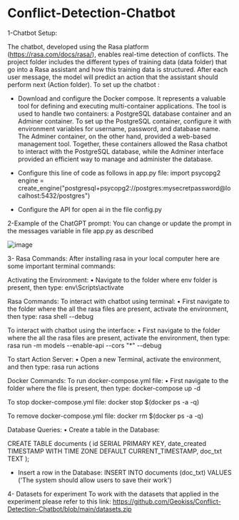 # Conflict-Detection-Chatbot




1-Chatbot Setup: 

The chatbot, developed using the Rasa platform (https://rasa.com/docs/rasa/), enables real-time detection of conflicts.
The project folder includes the different types of training data (data folder) that go into a Rasa assistant and how this training data is structured.
After each user message, the model will predict an action that the assistant should perform next (Action folder).
To set up the chatbot :
* Download and configure the Docker compose. It represents a valuable tool for defining and executing multi-container applications. The tool is used to handle two containers:
a PostgreSQL database container and an Adminer container. To set up the PostgreSQL container, configure it with environment variables for username, password, and database name. The Adminer container, on the other hand, provided a web-based management tool. Together, these containers allowed the Rasa chatbot to interact with
the PostgreSQL database, while the Adminer interface provided an efficient way to manage and administer the database. 
* Configure this line of code as follows in app.py file:
import psycopg2
engine = create_engine("postgresql+psycopg2://postgres:mysecretpassword@localhost:5432/postgres")

* Configure the API for open ai in the file config.py

2-Example of the ChatGPT prompt: 
You can change or update the prompt in the messages variable in file app.py as described

![image](https://github.com/Geokiss/Conflict-Detection-Chatbot/assets/134546067/5d5126f5-7e52-454f-9a09-e1ac0837231f)




3- Rasa Commands:
After installing rasa in your local computer here are some important terminal commands:


Activating the Environment:
•	Navigate to the folder where env folder is present, then type:
env\Scripts\activate

Rasa Commands:
To interact with chatbot using terminal:
•	First navigate to the folder where the all the rasa files are present, activate the environment, then type:
rasa shell --debug

To interact with chatbot using the interface:
•	First navigate to the folder where the all the rasa files are present, activate the environment, then type:
rasa run -m models --enable-api --cors "*" --debug

To start Action Server:
•	Open a new Terminal, activate the environment, and then type:
rasa run actions


Docker Commands:
To run docker-compose.yml file:
•	First navigate to the folder where the file is present, then type:
docker-compose up -d

To stop docker-compose.yml file:
docker stop $(docker ps -a -q)

To remove docker-compose.yml file:
docker rm $(docker ps -a -q)



Database Queries:
•	Create a table in the Database:

CREATE TABLE documents (
id SERIAL PRIMARY KEY,
date_created TIMESTAMP WITH TIME ZONE DEFAULT CURRENT_TIMESTAMP,
doc_txt TEXT
);



* Insert a row in the Database:
INSERT INTO documents (doc_txt)
VALUES 
('The system should allow users to save their work')



4- Datasets for experiment
To work with the datasets that applied in the experiment please refer to this link:
https://github.com/Geokiss/Conflict-Detection-Chatbot/blob/main/datasets.zip
